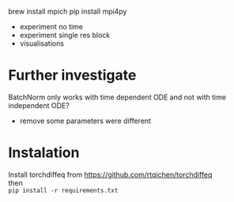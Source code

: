 brew install mpich
pip install mpi4py


* experiment no time
* experiment single res block
* visualisations

# Further investigate
BatchNorm only works with time dependent ODE and not with time independent ODE?


* remove some parameters were different

# Instalation
Install torchdiffeq from  https://github.com/rtqichen/torchdiffeq    
then   
``` pip install -r requirements.txt ```